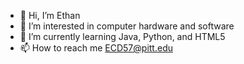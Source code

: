 - 👋 Hi, I’m Ethan
- 👀 I’m interested in computer hardware and software
- 🌱 I’m currently learning Java, Python, and HTML5
- 📫 How to reach me ECD57@pitt.edu

<!---
EthanD57/EthanD57 is a ✨ special ✨ repository because its `README.md` (this file) appears on your GitHub profile.
You can click the Preview link to take a look at your changes.
--->
